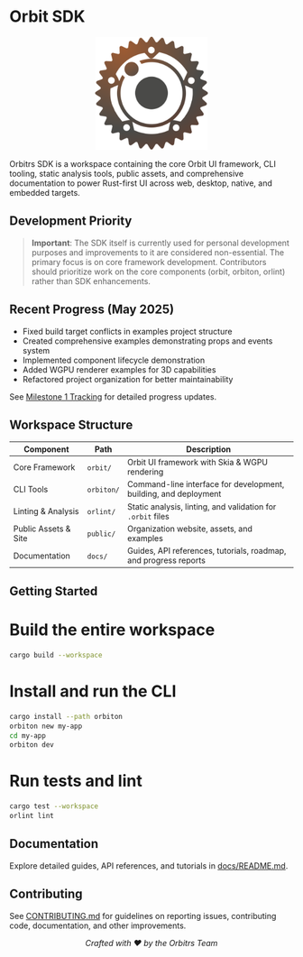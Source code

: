 # Orbit SDK

<p align="center">
  <img src="https://raw.githubusercontent.com/orbitrs/.github/refs/heads/main/assets/orbitrs.svg" alt="Orbit UI Framework" width="200">
</p>

Orbitrs SDK is a workspace containing the core Orbit UI framework, CLI tooling, static analysis tools, public assets, and comprehensive documentation to power Rust-first UI across web, desktop, native, and embedded targets.

## Development Priority

> **Important**: The SDK itself is currently used for personal development purposes and improvements to it are considered non-essential. The primary focus is on core framework development. Contributors should prioritize work on the core components (orbit, orbiton, orlint) rather than SDK enhancements.

## Recent Progress (May 2025)

- Fixed build target conflicts in examples project structure
- Created comprehensive examples demonstrating props and events system
- Implemented component lifecycle demonstration
- Added WGPU renderer examples for 3D capabilities
- Refactored project organization for better maintainability

See [Milestone 1 Tracking](docs/roadmap/tracking/milestone-1-tracking.md) for detailed progress updates.

## Workspace Structure

| Component              | Path        | Description                                                     |
|------------------------|-------------|-----------------------------------------------------------------|
| Core Framework         | `orbit/`    | Orbit UI framework with Skia & WGPU rendering                   |
| CLI Tools              | `orbiton/`  | Command-line interface for development, building, and deployment|
| Linting & Analysis     | `orlint/`   | Static analysis, linting, and validation for `.orbit` files     |
| Public Assets & Site   | `public/`   | Organization website, assets, and examples                      |
| Documentation          | `docs/`     | Guides, API references, tutorials, roadmap, and progress reports|

## Getting Started

# Build the entire workspace
```bash
cargo build --workspace
```

# Install and run the CLI
```bash
cargo install --path orbiton
orbiton new my-app
cd my-app
orbiton dev
```

# Run tests and lint
```bash
cargo test --workspace
orlint lint
```

## Documentation

Explore detailed guides, API references, and tutorials in [docs/README.md](docs/README.md).

## Contributing

See [CONTRIBUTING.md](CONTRIBUTING.md) for guidelines on reporting issues, contributing code, documentation, and other improvements.

<p align="center">
  <em>Crafted with ❤️ by the Orbitrs Team</em>
</p>

